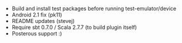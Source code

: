 * Build and install test packages before running test-emulator/device
* Android 2.1 fix (pk11)
* README updates (stevej)
* Require sbt 0.7.0 / Scala 2.7.7 (to build plugin itself)
* Posterous support :)
